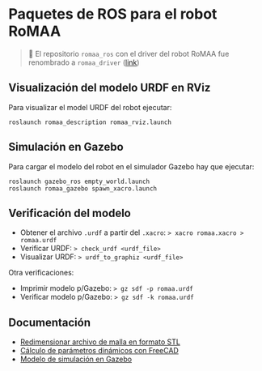 # Paquetes de ROS para el robot RoMAA

> :memo: El repositorio `romaa_ros` con el driver del robot RoMAA fue renombrado a `romaa_driver` ([link](https://github.com/ciiiutnfrc/romaa_driver))


## Visualización del modelo URDF en RViz

Para visualizar el model URDF del robot ejecutar:
```
roslaunch romaa_description romaa_rviz.launch
```

## Simulación en Gazebo

Para cargar el modelo del robot en el simulador Gazebo hay que ejecutar:
```
roslaunch gazebo_ros empty_world.launch
roslaunch romaa_gazebo spawn_xacro.launch
```

## Verificación del modelo

  * Obtener el archivo `.urdf` a partir del `.xacro`: `> xacro romaa.xacro > romaa.urdf`
  * Verificar URDF: `> check_urdf <urdf_file>`
  * Visualizar URDF: `> urdf_to_graphiz <urdf_file>`

Otra verificaciones:
  * Imprimir modelo p/Gazebo: `> gz sdf -p romaa.urdf`
  * Verificar modelo p/Gazebo: `> gz sdf -k romaa.urdf`


## Documentación

  * [Redimensionar archivo de malla en formato STL](doc/ResizeSTL.md)
  * [Cálculo de parámetros dinámicos con FreeCAD](doc/FreeCADFCInfo.md)
  * [Modelo de simulación en Gazebo](doc/GazeboModel.md)

